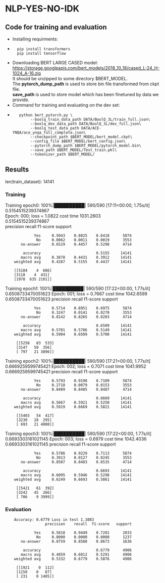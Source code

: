 # NLP-YES-NO-IDK
## Code for training and evaluation

- Installing requirments:
-       pip install transformers
        pip install tensorflow
- Downloading BERT LARGE CASED model:
https://storage.googleapis.com/bert_models/2018_10_18/cased_L-24_H-1024_A-16.zip     
It should be unzipped to some directory $BERT_MODEL.      
The **pytorch_dump_path** is used to store bin file transformed from ckpt file.   
**save_path** is used to store model which has been finetuned by data we provide.  
- Command for training and evaluating on the dev set:      
-        python bert_pytorch.py \
              --boolq_train_data_path DATA/BoolQ_3L/train_full.json\
              --boolq_dev_data_path DATA/BoolQ_3L/dev_full.json\
              --boolq_test_data_path DATA/ACE-YNQA/ace_ynqa_full_complete.json\
              --checkpoint_path $BERT_MODEL/bert_model.ckpt\
              --config_file $BERT_MODEL/bert_config.json\
              --pytorch_dump_path $BERT_MODEL/pytorch_model.bin\
              --save_path $BERT_MODEL/Test_train.pkl\
              --tokenizer_path $BERT_MODEL/
              
## Results
len(train_dataset):  14141       
### Training      
Training epoch0: 100%|██████████| 590/590 [17:11<00:00,  1.75s/it]
0.5154515239374867     
Epoch: 000; loss = 1.0822 cost time  1031.2603      
0.5154515239374867       
                       precision    recall  f1-score   support
  
                 Yes     0.5043    0.8825    0.6418      5874
                  No     0.0062    0.0011    0.0019      3553
           no-answer     0.6529    0.4457    0.5298      4714

            accuracy                         0.5155     14141
           macro avg     0.3878    0.4431    0.3912     14141
        weighted avg     0.4287    0.5155    0.4437     14141      
 
        [[5184    4  686]
        [3118    4  431]
        [1978  635 2101]]            
Training epoch1: 100%|██████████| 590/590 [17:22<00:00,  1.77s/it]
        0.6508733470051623
        Epoch: 001; loss = 0.7667 cost time  1042.6599
        0.6508733470051623
                      precision    recall  f1-score   support

                 Yes     0.5714    0.8951    0.6975      5874
                  No     0.3247    0.0141    0.0270      3553
           no-answer     0.8142    0.8265    0.8203      4714

            accuracy                         0.6509     14141
           macro avg     0.5701    0.5786    0.5149     14141
        weighted avg     0.5904    0.6509    0.5700     14141
 
         [[5258   83  533]
         [3147   50  356]
         [ 797   21 3896]]                
Training epoch2: 100%|██████████| 590/590 [17:21<00:00,  1.77s/it]
        0.6669259599745421
        Epoch: 002; loss = 0.7071 cost time  1041.9952
        0.6669259599745421
                      precision    recall  f1-score   support

                 Yes     0.5793    0.9198    0.7109      5874
                  No     0.2718    0.0079    0.0153      3553
           no-answer     0.8489    0.8485    0.8487      4714

            accuracy                         0.6669     14141
           macro avg     0.5667    0.5921    0.5250     14141
        weighted avg     0.5919    0.6669    0.5821     14141

         [[5403   54  417]
         [3230   28  295]
         [ 693   21 4000]]                  
Training epoch3: 100%|██████████| 590/590 [17:22<00:00,  1.77s/it]
        0.6693303161021145
        Epoch: 003; loss = 0.6979 cost time  1042.4036
        0.6693303161021145
                      precision    recall  f1-score   support

                 Yes     0.5786    0.9229    0.7113      5874
                  No     0.3913    0.0127    0.0245      3553
           no-answer     0.8587    0.8483    0.8535      4714

            accuracy                         0.6693     14141
           macro avg     0.6095    0.5946    0.5298     14141
        weighted avg     0.6249    0.6693    0.5861     14141
 
         [[5421   61  392]
         [3242   45  266]
         [ 706    9 3999]]                   
### Evaluation
        Accuracy: 0.6779 Loss in test 1.1083
                      precision    recall  f1-score   support

                 Yes     0.5818    0.9449    0.7201      2033
                  No     0.0000    0.0000    0.0000      1237
           no-answer     0.8759    0.8588    0.8673      1636

            accuracy                         0.6779      4906
           macro avg     0.4859    0.6012    0.5291      4906
        weighted avg     0.5332    0.6779    0.5876      4906
 
         [[1921    0  112]
         [1150    0   87]
         [ 231    0 1405]]

              
